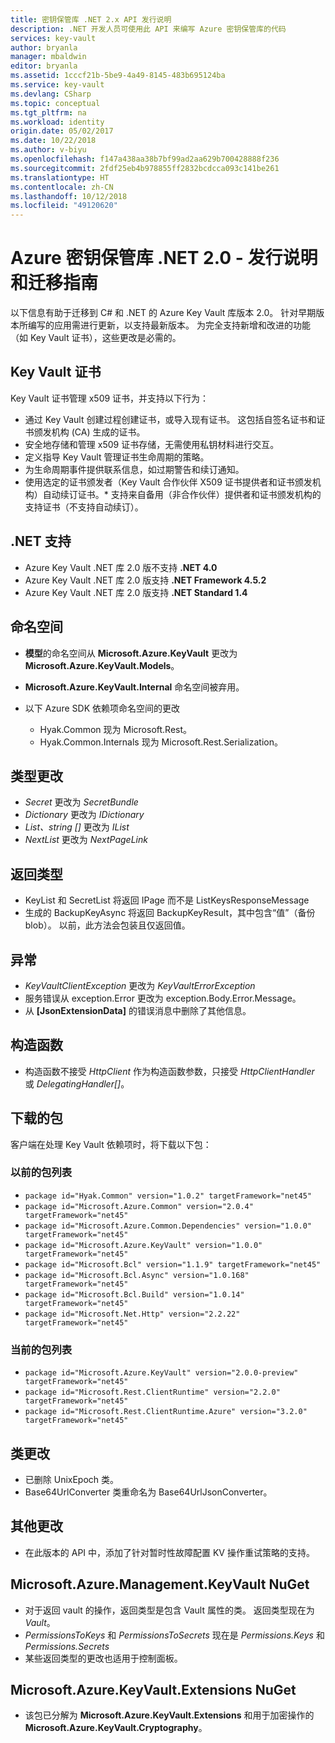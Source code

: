 ```yaml
---
title: 密钥保管库 .NET 2.x API 发行说明
description: .NET 开发人员可使用此 API 来编写 Azure 密钥保管库的代码
services: key-vault
author: bryanla
manager: mbaldwin
editor: bryanla
ms.assetid: 1cccf21b-5be9-4a49-8145-483b695124ba
ms.service: key-vault
ms.devlang: CSharp
ms.topic: conceptual
ms.tgt_pltfrm: na
ms.workload: identity
origin.date: 05/02/2017
ms.date: 10/22/2018
ms.author: v-biyu
ms.openlocfilehash: f147a438aa38b7bf99ad2aa629b700428888f236
ms.sourcegitcommit: 2fdf25eb4b978855ff2832bcdcca093c141be261
ms.translationtype: HT
ms.contentlocale: zh-CN
ms.lasthandoff: 10/12/2018
ms.locfileid: "49120620"
---
```

# <a name="azure-key-vault-net-20---release-notes-and-migration-guide"></a>Azure 密钥保管库 .NET 2.0 - 发行说明和迁移指南
以下信息有助于迁移到 C# 和 .NET 的 Azure Key Vault 库版本 2.0。  针对早期版本所编写的应用需进行更新，以支持最新版本。  为完全支持新增和改进的功能（如 Key Vault 证书），这些更改是必需的。

## <a name="key-vault-certificates"></a>Key Vault 证书

Key Vault 证书管理 x509 证书，并支持以下行为：  

* 通过 Key Vault 创建过程创建证书，或导入现有证书。 这包括自签名证书和证书颁发机构 (CA) 生成的证书。
* 安全地存储和管理 x509 证书存储，无需使用私钥材料进行交互。  
* 定义指导 Key Vault 管理证书生命周期的策略。  
* 为生命周期事件提供联系信息，如过期警告和续订通知。  
* 使用选定的证书颁发者（Key Vault 合作伙伴 X509 证书提供者和证书颁发机构）自动续订证书。* 支持来自备用（非合作伙伴）提供者和证书颁发机构的支持证书（不支持自动续订）。  

## <a name="net-support"></a>.NET 支持

* Azure Key Vault .NET 库 2.0 版不支持 **.NET 4.0**
* Azure Key Vault .NET 库 2.0 版支持 **.NET Framework 4.5.2**
* Azure Key Vault .NET 库 2.0 版支持 **.NET Standard 1.4**

## <a name="namespaces"></a>命名空间

* **模型**的命名空间从 **Microsoft.Azure.KeyVault** 更改为 **Microsoft.Azure.KeyVault.Models**。
* **Microsoft.Azure.KeyVault.Internal** 命名空间被弃用。
* 以下 Azure SDK 依赖项命名空间的更改 

    - Hyak.Common 现为 Microsoft.Rest。
    - Hyak.Common.Internals 现为 Microsoft.Rest.Serialization。

## <a name="type-changes"></a>类型更改

* *Secret* 更改为 *SecretBundle*
* *Dictionary* 更改为 *IDictionary*
* *List<T>、string []* 更改为 *IList<T>*
* *NextList* 更改为 *NextPageLink*

## <a name="return-types"></a>返回类型

* KeyList 和 SecretList 将返回 IPage<T> 而不是 ListKeysResponseMessage
* 生成的 BackupKeyAsync 将返回 BackupKeyResult，其中包含“值”（备份 blob）。 以前，此方法会包装且仅返回值。

## <a name="exceptions"></a>异常

* *KeyVaultClientException* 更改为 *KeyVaultErrorException*
* 服务错误从 exception.Error 更改为 exception.Body.Error.Message。
* 从 **[JsonExtensionData]** 的错误消息中删除了其他信息。

## <a name="constructors"></a>构造函数

* 构造函数不接受 *HttpClient* 作为构造函数参数，只接受 *HttpClientHandler* 或 *DelegatingHandler[]*。

## <a name="downloaded-packages"></a>下载的包

客户端在处理 Key Vault 依赖项时，将下载以下包：

### <a name="previous-package-list"></a>以前的包列表

* `package id="Hyak.Common" version="1.0.2" targetFramework="net45"`
* `package id="Microsoft.Azure.Common" version="2.0.4" targetFramework="net45"`
* `package id="Microsoft.Azure.Common.Dependencies" version="1.0.0" targetFramework="net45"`
* `package id="Microsoft.Azure.KeyVault" version="1.0.0" targetFramework="net45"`
* `package id="Microsoft.Bcl" version="1.1.9" targetFramework="net45"`
* `package id="Microsoft.Bcl.Async" version="1.0.168" targetFramework="net45"`
* `package id="Microsoft.Bcl.Build" version="1.0.14" targetFramework="net45"`
* `package id="Microsoft.Net.Http" version="2.2.22" targetFramework="net45"`

### <a name="current-package-list"></a>当前的包列表

* `package id="Microsoft.Azure.KeyVault" version="2.0.0-preview" targetFramework="net45"`
* `package id="Microsoft.Rest.ClientRuntime" version="2.2.0" targetFramework="net45"`
* `package id="Microsoft.Rest.ClientRuntime.Azure" version="3.2.0" targetFramework="net45"`

## <a name="class-changes"></a>类更改

* 已删除 UnixEpoch 类。
* Base64UrlConverter 类重命名为 Base64UrlJsonConverter。

## <a name="other-changes"></a>其他更改

* 在此版本的 API 中，添加了针对暂时性故障配置 KV 操作重试策略的支持。

## <a name="microsoftazuremanagementkeyvault-nuget"></a>Microsoft.Azure.Management.KeyVault NuGet

* 对于返回 vault 的操作，返回类型是包含 Vault 属性的类。 返回类型现在为 *Vault*。
* *PermissionsToKeys* 和 *PermissionsToSecrets* 现在是 *Permissions.Keys* 和 *Permissions.Secrets*
* 某些返回类型的更改也适用于控制面板。

## <a name="microsoftazurekeyvaultextensions-nuget"></a>Microsoft.Azure.KeyVault.Extensions NuGet

* 该包已分解为 **Microsoft.Azure.KeyVault.Extensions** 和用于加密操作的 **Microsoft.Azure.KeyVault.Cryptography**。

